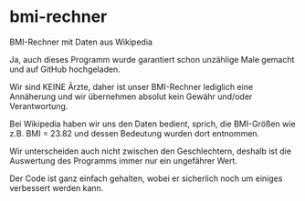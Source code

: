 # bmi-rechner
BMI-Rechner mit Daten aus Wikipedia

Ja, auch dieses Programm wurde garantiert schon unzählige Male gemacht und auf GitHub hochgeladen.

Wir sind KEINE Ärzte, daher ist unser BMI-Rechner lediglich eine Annäherung und wir übernehmen absolut kein Gewähr und/oder Verantwortung.

Bei Wikipedia haben wir uns den Daten bedient, sprich, die BMI-Größen wie z.B. BMI = 23.82 und dessen Bedeutung wurden dort entnommen.

Wir unterscheiden auch nicht zwischen den Geschlechtern, deshalb ist die Auswertung des Programms immer nur ein ungefährer Wert.

Der Code ist ganz einfach gehalten, wobei er sicherlich noch um einiges verbessert werden kann.
